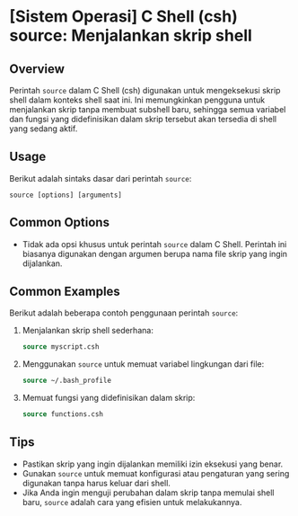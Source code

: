 # [Sistem Operasi] C Shell (csh) source: Menjalankan skrip shell

## Overview
Perintah `source` dalam C Shell (csh) digunakan untuk mengeksekusi skrip shell dalam konteks shell saat ini. Ini memungkinkan pengguna untuk menjalankan skrip tanpa membuat subshell baru, sehingga semua variabel dan fungsi yang didefinisikan dalam skrip tersebut akan tersedia di shell yang sedang aktif.

## Usage
Berikut adalah sintaks dasar dari perintah `source`:

```
source [options] [arguments]
```

## Common Options
- Tidak ada opsi khusus untuk perintah `source` dalam C Shell. Perintah ini biasanya digunakan dengan argumen berupa nama file skrip yang ingin dijalankan.

## Common Examples
Berikut adalah beberapa contoh penggunaan perintah `source`:

1. Menjalankan skrip shell sederhana:
   ```csh
   source myscript.csh
   ```

2. Menggunakan `source` untuk memuat variabel lingkungan dari file:
   ```csh
   source ~/.bash_profile
   ```

3. Memuat fungsi yang didefinisikan dalam skrip:
   ```csh
   source functions.csh
   ```

## Tips
- Pastikan skrip yang ingin dijalankan memiliki izin eksekusi yang benar.
- Gunakan `source` untuk memuat konfigurasi atau pengaturan yang sering digunakan tanpa harus keluar dari shell.
- Jika Anda ingin menguji perubahan dalam skrip tanpa memulai shell baru, `source` adalah cara yang efisien untuk melakukannya.